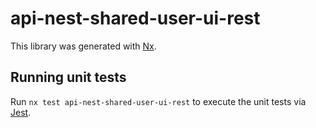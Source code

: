# api-nest-shared-user-ui-rest

This library was generated with [Nx](https://nx.dev).

## Running unit tests

Run `nx test api-nest-shared-user-ui-rest` to execute the unit tests via [Jest](https://jestjs.io).
